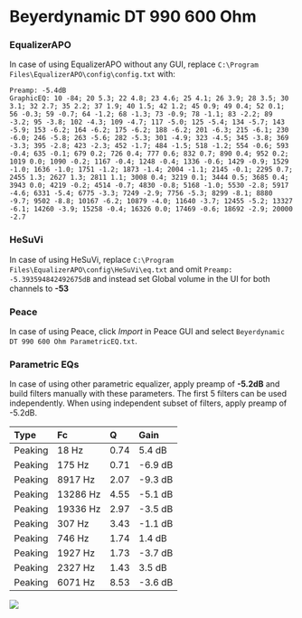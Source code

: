 # Beyerdynamic DT 990 600 Ohm

### EqualizerAPO
In case of using EqualizerAPO without any GUI, replace `C:\Program Files\EqualizerAPO\config\config.txt`
with:
```
Preamp: -5.4dB
GraphicEQ: 10 -84; 20 5.3; 22 4.8; 23 4.6; 25 4.1; 26 3.9; 28 3.5; 30 3.1; 32 2.7; 35 2.2; 37 1.9; 40 1.5; 42 1.2; 45 0.9; 49 0.4; 52 0.1; 56 -0.3; 59 -0.7; 64 -1.2; 68 -1.3; 73 -0.9; 78 -1.1; 83 -2.2; 89 -3.2; 95 -3.8; 102 -4.3; 109 -4.7; 117 -5.0; 125 -5.4; 134 -5.7; 143 -5.9; 153 -6.2; 164 -6.2; 175 -6.2; 188 -6.2; 201 -6.3; 215 -6.1; 230 -6.0; 246 -5.8; 263 -5.6; 282 -5.3; 301 -4.9; 323 -4.5; 345 -3.8; 369 -3.3; 395 -2.8; 423 -2.3; 452 -1.7; 484 -1.5; 518 -1.2; 554 -0.6; 593 -0.4; 635 -0.1; 679 0.2; 726 0.4; 777 0.6; 832 0.7; 890 0.4; 952 0.2; 1019 0.0; 1090 -0.2; 1167 -0.4; 1248 -0.4; 1336 -0.6; 1429 -0.9; 1529 -1.0; 1636 -1.0; 1751 -1.2; 1873 -1.4; 2004 -1.1; 2145 -0.1; 2295 0.7; 2455 1.3; 2627 1.3; 2811 1.1; 3008 0.4; 3219 0.1; 3444 0.5; 3685 0.4; 3943 0.0; 4219 -0.2; 4514 -0.7; 4830 -0.8; 5168 -1.0; 5530 -2.8; 5917 -4.6; 6331 -5.4; 6775 -3.3; 7249 -2.9; 7756 -5.3; 8299 -8.1; 8880 -9.7; 9502 -8.8; 10167 -6.2; 10879 -4.0; 11640 -3.7; 12455 -5.2; 13327 -6.1; 14260 -3.9; 15258 -0.4; 16326 0.0; 17469 -0.6; 18692 -2.9; 20000 -2.7
```

### HeSuVi
In case of using HeSuVi, replace `C:\Program Files\EqualizerAPO\config\HeSuVi\eq.txt` and omit `Preamp:
-5.393594842492675dB` and instead set Global volume in the UI for both channels to **-53**

### Peace
In case of using Peace, click *Import* in Peace GUI and select `Beyerdynamic DT 990 600 Ohm ParametricEQ.txt`.

### Parametric EQs
In case of using other parametric equalizer, apply preamp of **-5.2dB** and build filters manually
with these parameters. The first 5 filters can be used independently.
When using independent subset of filters, apply preamp of -5.2dB.

| Type    | Fc       |    Q | Gain    |
|:--------|:---------|:-----|:--------|
| Peaking | 18 Hz    | 0.74 | 5.4 dB  |
| Peaking | 175 Hz   | 0.71 | -6.9 dB |
| Peaking | 8917 Hz  | 2.07 | -9.3 dB |
| Peaking | 13286 Hz | 4.55 | -5.1 dB |
| Peaking | 19336 Hz | 2.97 | -3.5 dB |
| Peaking | 307 Hz   | 3.43 | -1.1 dB |
| Peaking | 746 Hz   | 1.74 | 1.4 dB  |
| Peaking | 1927 Hz  | 1.73 | -3.7 dB |
| Peaking | 2327 Hz  | 1.43 | 3.5 dB  |
| Peaking | 6071 Hz  | 8.53 | -3.6 dB |

![](https://raw.githubusercontent.com/jaakkopasanen/AutoEq/master/results/headphonecom/sbaf-serious/Beyerdynamic%20DT%20990%20600%20Ohm/Beyerdynamic%20DT%20990%20600%20Ohm.png)